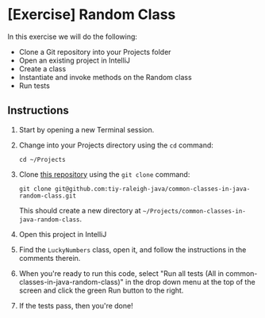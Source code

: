# [Exercise] Random Class

In this exercise we will do the following:

* Clone a Git repository into your Projects folder
* Open an existing project in IntelliJ
* Create a class
* Instantiate and invoke methods on the Random class
* Run tests

## Instructions

1. Start by opening a new Terminal session.

2. Change into your Projects directory using the `cd` command:

	`cd ~/Projects`

3. Clone [this repository](https://github.com/tiy-raleigh-java/common-classes-in-java-random-class) using the `git clone` command:

	`git clone git@github.com:tiy-raleigh-java/common-classes-in-java-random-class.git`

	This should create a new directory at `~/Projects/common-classes-in-java-random-class`.

4. Open this project in IntelliJ

5. Find the `LuckyNumbers` class, open it, and follow the instructions in the comments therein.

6. When you're ready to run this code, select "Run all tests (All in common-classes-in-java-random-class)" in the drop down menu at the top of the screen and click the green Run button to the right.

7. If the tests pass, then you're done!
